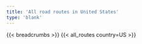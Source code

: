 ```yaml
---
title: 'All road routes in United States'
type: 'blank'
---
```


{{< breadcrumbs >}}
{{< all_routes country=US >}}
